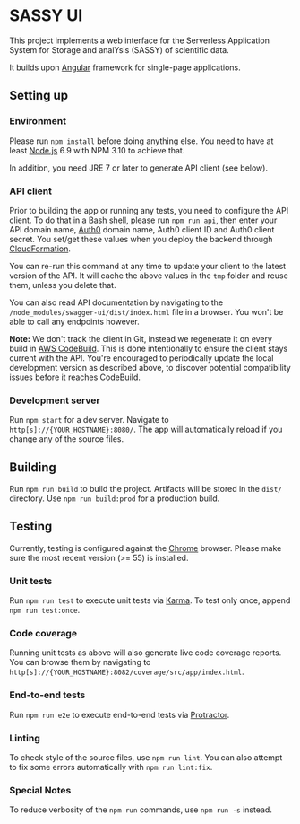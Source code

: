 # SASSY UI

This project implements a web interface for
the Serverless Application System for Storage and analYsis (SASSY) of scientific data.

It builds upon [Angular](https://angular.io/) framework for single-page applications.

## Setting up

### Environment

Please run `npm install` before doing anything else. You need to have at least
[Node.js](https://nodejs.org) 6.9 with NPM 3.10 to achieve that.

In addition, you need JRE 7 or later to generate API client (see below).

### API client

Prior to building the app or running any tests, you need to configure the API client.
To do that in a [Bash](https://www.gnu.org/software/bash/) shell,
please run `npm run api`, then enter your API domain name,
[Auth0](https://auth0.com/) domain name, Auth0 client ID and Auth0 client secret.
You set/get these values when you deploy the backend through
[CloudFormation](https://aws.amazon.com/cloudformation/).

You can re-run this command at any time to update your client to the latest version of the API.
It will cache the above values in the `tmp` folder and reuse them, unless you delete that.

You can also read API documentation by navigating to
the `/node_modules/swagger-ui/dist/index.html` file in a browser.
You won't be able to call any endpoints however.

**Note:** We don't track the client in Git, instead we regenerate it on every build in
[AWS CodeBuild](https://aws.amazon.com/codebuild/).
This is done intentionally to ensure the client stays current with the API.
You're encouraged to periodically update the local development version as described above,
to discover potential compatibility issues before it reaches CodeBuild.

### Development server
Run `npm start` for a dev server.
Navigate to `http[s]://{YOUR_HOSTNAME}:8080/`.
The app will automatically reload if you change any of the source files.

## Building

Run `npm run build` to build the project.
Artifacts will be stored in the `dist/` directory.
Use `npm run build:prod` for a production build.

## Testing

Currently, testing is configured against the [Chrome](https://www.google.com/chrome/) browser.
Please make sure the most recent version (>= 55) is installed.

### Unit tests

Run `npm run test` to execute unit tests via [Karma](https://karma-runner.github.io).
To test only once, append `npm run test:once`.

### Code coverage

Running unit tests as above will also generate live code coverage reports.
You can browse them by navigating to
`http[s]://{YOUR_HOSTNAME}:8082/coverage/src/app/index.html`.

### End-to-end tests

Run `npm run e2e` to execute end-to-end tests via [Protractor](http://www.protractortest.org/).

### Linting

To check style of the source files, use `npm run lint`.
You can also attempt to fix some errors automatically with `npm run lint:fix`.

### Special Notes

To reduce verbosity of the `npm run` commands, use `npm run -s` instead.
